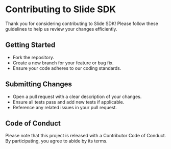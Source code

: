 # Contributing to Slide SDK

Thank you for considering contributing to Slide SDK! Please follow these guidelines to help us review your changes efficiently.

## Getting Started

- Fork the repository.
- Create a new branch for your feature or bug fix.
- Ensure your code adheres to our coding standards.

## Submitting Changes

- Open a pull request with a clear description of your changes.
- Ensure all tests pass and add new tests if applicable.
- Reference any related issues in your pull request.

## Code of Conduct

Please note that this project is released with a Contributor Code of Conduct. By participating, you agree to abide by its terms.
